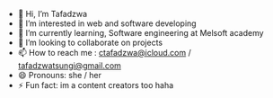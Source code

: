 - 👋 Hi, I’m Tafadzwa
- 👀 I’m interested in web and software developing 
- 🌱 I’m currently learning, Software engineering at Melsoft academy
- 💞️ I’m looking to collaborate on projects
- 📫 How to reach me : ctafadzwa@icloud.com / tafadzwatsungi@gmail.com
- 😄 Pronouns: she / her
- ⚡ Fun fact: im a content creators too haha

<!---
Taafaadzwaa/Taafaadzwaa is a ✨ special ✨ repository because its `README.md` (this file) appears on your GitHub profile.
You can click the Preview link to take a look at your changes.
--->
